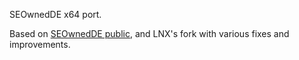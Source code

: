 SEOwnedDE x64 port. 

Based on [SEOwnedDE public](https://github.com/spook953/SEOwnedDE-public), and LNX's fork with various fixes and improvements. 